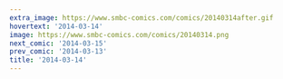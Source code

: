 ```yaml
---
extra_image: https://www.smbc-comics.com/comics/20140314after.gif
hovertext: '2014-03-14'
image: https://www.smbc-comics.com/comics/20140314.png
next_comic: '2014-03-15'
prev_comic: '2014-03-13'
title: '2014-03-14'
---
```


